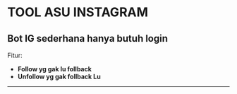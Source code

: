 # TOOL ASU INSTAGRAM
Bot IG sederhana hanya butuh login
---------------------
Fitur:
- **Follow yg gak lu follback**
- **Unfollow yg gak follback Lu**
---------------------
